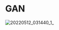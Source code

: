 # GAN

![20220512_031440_1_](https://user-images.githubusercontent.com/93152909/168250170-4a885b66-0cd2-41d8-8d73-41334bf58a3f.gif)
